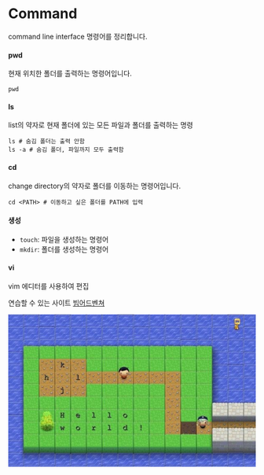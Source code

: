 # Command

command line interface 명령어를 정리합니다.

#### pwd

현재 위치한 폴더를 출력하는 명령어입니다.

```shell
pwd
```



#### ls

list의 약자로 현재 폴더에 있는 모든 파일과 폴더를 출력하는 명령

``` shell
ls # 숨김 폴더는 출력 안함
ls -a # 숨김 폴더, 파일까지 모두 출력함
```



#### cd

change directory의 약자로 폴더를 이동하는 명령어입니다.

```shell
cd <PATH> # 이동하고 싶은 폴더를 PATH에 입력
```



#### 생성

- `touch`: 파일을 생성하는 명령어
- `mkdir`: 폴더를 생성하는 명령어



#### vi

vim 에디터를 사용하여 편집

연습할 수 있는 사이트 [빔어드벤쳐](https://vim-adventures.com/)



![dims](command.assets/dims.jpg)







